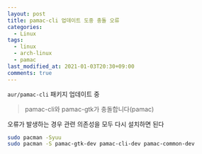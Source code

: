 ```yaml
---
layout: post
title: pamac-cli 업데이트 도중 충돌 오류
categories:
  - Linux
tags:
  - linux
  - arch-linux
  - pamac
last_modified_at: 2021-01-03T20:30+09:00
comments: true
---
```


`aur/pamac-cli` 패키지 업데이트 중

> pamac-cli와 pamac-gtk가 충돌합니다(pamac)

오류가 발생하는 경우 관련 의존성을 모두 다시 설치하면 된다

```sh
sudo pacman -Syuu
sudo pacman -S pamac-gtk-dev pamac-cli-dev pamac-common-dev
```
